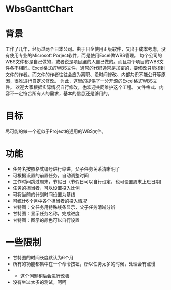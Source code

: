 # WbsGanttChart

# 背景
工作了几年，经历过两个日本公司。由于日企使用正版软件，又出于成本考虑，没有使用专业的Microsoft Porject软件，而是使用Excel做WBS管理。
每个公司的WBS文件都是自己做的，或者说是项目里的人自己做的。而且每个项目的WBS文件各不相同。Excel格式的WBS文件，通常的代码通常是加密的，要修改只能找到文件的作者。而文件的作者往往会应为离职、没时间修改、内部共识不能公开等原因，很难进行自定义修改。
为此，这里的提供了一分开源的Excel格式WBS文件。
欢迎大家根据实际情况自行修改，也欢迎共同维护这个工程。
文件格式、内容不一定符合所有人的需求，基本的信息还是够用的。

# 目标
尽可能的做一个近似于Project的通用的WBS文件。

# 功能
- 任务名按照格式编号进行缩进，父子任务关系清晰明了
- 可根据设置的前置任务，自动调整时间
- 工作时间跳过周末，节假日（节假日可以自行设定，也可设置周末上班日期)
- 任务的担当者，可以设置投入比例
- 可将当前的计划时间设置为基线
- 可统计6个月中各个担当者的投入情况
- 甘特图：父任务用特殊线条显示，父子任务清晰分辨
- 甘特图：显示任务名称，完成进度
- 甘特图：图示的颜色可以自行设置

# 一些限制
- 甘特图的时间长度默认为6个月
- 所有的功能都集中在一个命令按钮，所以任务太多的时候，处理会有点慢
- - 这个问题稍后会进行改善
- 没有坐过太多的测试，呵呵
